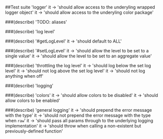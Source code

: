 ##Test suite 'logger'
 it -> 'should allow access to the underyling wrapped logger object'
 it -> 'should allow access to the underyling color package'
 
###(describe) 'TODO: aliases'
 
###(describe) 'log level'
	 
###(describe) '#getLogLevel'
		 it -> 'should default to ALL'
	 
###(describe) '#setLogLevel'
		 it -> 'should allow the level to be set to a single value'
		 it -> 'should allow the level to be set to an aggregate value'
	 
###(describe) 'throttling the log level'
		 it -> 'should log below the set log level'
		 it -> 'should not log above the set log level'
		 it -> 'should not log anything when off'
 
###(describe) 'logging'
	 
###(describe) 'colors'
		 it -> 'should allow colors to be disabled'
		 it -> 'should allow colors to be enabled'
	 
###(describe) 'general logging'
		 it -> 'should prepend the error message with the type'
		 it -> 'should not prepend the error message with the type when `raw`'
		 it -> 'should pass all params through to the underlying logging implementation'
		 it -> 'should throw when calling a non-existent but previously-defined function'